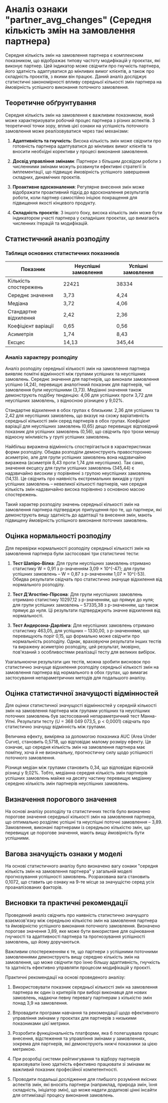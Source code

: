 # Аналіз ознаки "partner_avg_changes" (Середня кількість змін на замовлення партнера)

Середня кількість змін на замовлення партнера є комплексним показником, що відображає типову частоту модифікацій у проєктах, які виконує партнер. Цей індикатор може свідчити про гнучкість партнера, його здатність адаптуватися до мінливих вимог клієнтів, а також про складність проєктів, з якими він працює. Даний аналіз досліджує статистичні закономірності впливу середньої кількості змін партнера на ймовірність успішного виконання поточного замовлення.

## Теоретичне обґрунтування

Середня кількість змін на замовлення є важливим показником, який може характеризувати робочий процес партнера з різних аспектів. З теоретичної точки зору, вплив цієї ознаки на успішність поточного замовлення може реалізовуватися через такі механізми:

1. **Адаптивність та гнучкість**: Висока кількість змін може свідчити про готовність партнера адаптуватися до мінливих вимог клієнтів та вносити необхідні корективи у процесі виконання замовлення.

2. **Досвід управління змінами**: Партнери з більшим досвідом роботи з численними змінами можуть розвинути ефективні стратегії їх імплементації, що підвищує ймовірність успішного завершення складних, динамічних проєктів.

3. **Проактивне вдосконалення**: Регулярне внесення змін може відображати проактивний підхід до вдосконалення результатів роботи, коли партнер самостійно ініціює покращення для підвищення якості кінцевого продукту.

4. **Складність проєктів**: З іншого боку, висока кількість змін може бути індикатором участі партнера у складніших проєктах, що вимагають численних ітерацій та модифікацій.

## Статистичний аналіз розподілу

### Таблиця основних статистичних показників

| Показник | Неуспішні замовлення | Успішні замовлення |
|----------|----------------------|-------------------|
| Кількість спостережень | 22421 | 38334 |
| Середнє значення | 3,73 | 4,24 |
| Медіана | 3,72 | 4,06 |
| Стандартне відхилення | 2,42 | 2,36 |
| Коефіцієнт варіації | 0,65 | 0,56 |
| Асиметрія | 1,74 | 8,43 |
| Ексцес | 14,13 | 345,44 |

### Аналіз характеру розподілу

Аналіз розподілу середньої кількості змін на замовлення партнера виявляє помітні відмінності між групами успішних та неуспішних замовлень. Середнє значення для партнерів, що виконали замовлення успішно (4,24), перевищує аналогічний показник для партнерів, чиї замовлення були неуспішними (3,73). Медіанні значення також демонструють подібну тенденцію: 4,06 для успішних проти 3,72 для неуспішних замовлень, з відносною різницею у 9,02%.

Стандартне відхилення в обох групах є близьким: 2,36 для успішних та 2,42 для неуспішних замовлень, що вказує на схожу варіативність середньої кількості змін серед партнерів в обох групах. Коефіцієнт варіації для неуспішних замовлень (0,65) дещо перевищує відповідний показник для успішних замовлень (0,56), що свідчить про трохи меншу відносну мінливість у групі успішних замовлень.

Найбільш виражена відмінність спостерігається в характеристиках форми розподілу. Обидва розподіли демонструють правосторонню асиметрію, але для групи успішних замовлень вона надзвичайно виражена (асиметрія 8,43 проти 1,74 для неуспішних). Так само, значення ексцесу для групи успішних замовлень (345,44) є надзвичайно високим у порівнянні з групою неуспішних замовлень (14,13). Це свідчить про наявність екстремальних викидів у групі успішних замовлень – невеликої кількості партнерів, чия середня кількість змін надзвичайно висока порівняно з основною масою спостережень.

Такий характер розподілу значень середньої кількості змін на замовлення партнера підтверджує припущення про те, що партнери, які демонструють вищу здатність до адаптації та внесення змін, мають підвищену ймовірність успішного виконання поточних замовлень.

## Оцінка нормальності розподілу

Для перевірки нормальності розподілу середньої кількості змін на замовлення партнера були застосовані три статистичні тести:

1. **Тест Шапіро-Вілка**: Для групи неуспішних замовлень отримано статистику W = 0,91 з p-значенням 3,09 × 10^(-47); для групи успішних замовлень – W = 0,87 з p-значенням 1,07 × 10^(-53). Обидва результати свідчать про статистично значуще відхилення від нормального розподілу.

2. **Тест Д'Агостіно-Пірсона**: Для групи неуспішних замовлень отримано статистику 10297,12 з p-значенням, що прямує до нуля; для групи успішних замовлень – 57335,38 з p-значенням, що також прямує до нуля. Ці результати підтверджують значне відхилення від нормальності.

3. **Тест Андерсона-Дарлінга**: Для неуспішних замовлень отримано статистику 463,05, для успішних – 1330,00, з p-значеннями, що перевищують поріг 0,15, що формально може свідчити про нормальність розподілу. Однак, враховуючи результати інших тестів та виражену асиметрію розподілу, цей результат, імовірно, пов'язаний з особливостями реалізації тесту для великих вибірок.

Узагальнюючи результати цих тестів, можна зробити висновок про статистично значуще відхилення розподілу середньої кількості змін на замовлення партнера від нормального в обох групах, що вимагає застосування непараметричних методів для подальшого аналізу.

## Оцінка статистичної значущості відмінностей

Для оцінки статистичної значущості відмінностей у середній кількості змін на замовлення партнера між групами успішних та неуспішних поточних замовлень був застосований непараметричний тест Манна-Уітні. Результати тесту (U = 368 049 073,5, p < 0,0001) свідчать про статистично значущу відмінність між групами.

Величина ефекту, виміряна за допомогою показника AUC (Area Under Curve), становить 0,5718, що відповідає малому розміру ефекту. Це означає, що середня кількість змін на замовлення партнера має помітну, хоча й не визначальну, прогностичну силу щодо успішності поточного замовлення.

Різниця медіан між групами становить 0,34, що відповідає відносній різниці у 9,02%. Тобто, медіанна середня кількість змін партнерів успішних замовлень майже на десяту частину перевищує медіанну середню кількість змін партнерів неуспішних замовлень.

## Визначення порогового значення

На основі аналізу розподілу та статистичних тестів було визначено порогове значення середньої кількості змін на замовлення партнера, що оптимально розділяє успішні та неуспішні поточні замовлення – 3,89. Замовлення, виконані партнерами із середньою кількістю змін, що перевищує це порогове значення, мають вищу ймовірність бути успішними.

## Вагова значущість ознаки у моделі

На основі статистичного аналізу було визначено вагу ознаки "середня кількість змін на замовлення партнера" у загальній моделі прогнозування успішності замовлень. Розрахована вага становить 0,1072, що ставить цю ознаку на 9-те місце за значущістю серед усіх проаналізованих факторів.

## Висновки та практичні рекомендації

Проведений аналіз свідчить про наявність статистично значущого взаємозв'язку між середньою кількістю змін на замовлення партнера та ймовірністю успішного виконання поточного замовлення. Визначено порогове значення 3,89, яке може бути використане для оцінювання гнучкості та адаптивності партнера та прогнозування успішності замовлень, що йому доручаються.

Важливим спостереженням є те, що партнери з успішними поточними замовленнями демонструють вищу середню кількість змін на замовлення, що може свідчити про їхню більшу адаптивність, гнучкість та здатність ефективно управляти процесом модифікацій у проєкті.

Практичні рекомендації на основі проведеного аналізу:

1. Використовувати показник середньої кількості змін на замовлення партнера як один із критеріїв при виборі виконавця для нових замовлень, надаючи певну перевагу партнерам з кількістю змін понад 3,9 на замовлення.

2. Впровадити програми навчання та рекомендації щодо ефективного управління змінами у проєктах для партнерів з низькими показниками цієї метрики.

3. Розробити функціональність платформи, яка б полегшувала процес внесення, відстеження та управління змінами у замовленнях, зокрема для партнерів, які демонструють нижчі показники за цією метрикою.

4. При розробці системи рейтингування та відбору партнерів враховувати їхню здатність ефективно працювати зі змінами як важливий показник професійної компетентності.

5. Проводити подальші дослідження для глибшого розуміння якісних аспектів змін, які вносять партнери (наприклад, природа змін, їхня складність, ініціатор змін), що може надати додаткові цінні інсайти для оптимізації процесу виконання замовлень.
